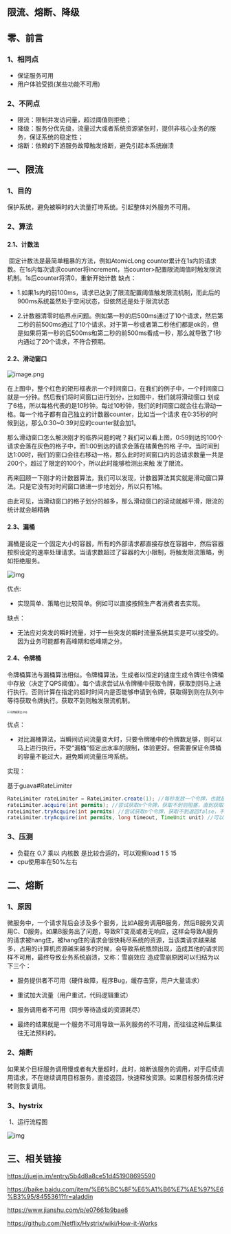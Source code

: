 ## 限流、熔断、降级

## 零、前言

### 1、相同点

- 保证服务可用
- 用户体验受损(某些功能不可用)

### 2、不同点

- 限流：限制并发访问量，超过阈值则拒绝；
- 降级：服务分优先级，流量过大或者系统资源紧张时，提供非核心业务的服务，保证系统的稳定性；
- 熔断：依赖的下游服务故障触发熔断，避免引起本系统崩溃

## 一、限流

### 1、目的

保护系统，避免被瞬时的大流量打垮系统。引起整体对外服务不可用。

### 2、算法

####     	2.1、计数法

​	固定计数法是最简单粗暴的方法，例如AtomicLong counter累计在1s内的请求数。在1s内每次请求counter将increment，当counter>配置限流阈值时触发限流机制。1s后counter将清0，重新开始计数
缺点：

- 1.如果1s内的前100ms，请求已达到了限流配置阈值触发限流机制，而此后的900ms系统虽然处于空闲状态，但依然还是处于限流状态

- 2.计数器清零时临界点问题。例如第一秒的后500ms通过了10个请求，然后第二秒的前500ms通过了10个请求。对于第一秒或者第二秒他们都是ok的，但是如果将第一秒的后500ms和第二秒的前500ms看成一秒，那么就导致了1秒内通过了20个请求，不符合预期。

#### 2.2、滑动窗口
![image.png](https://gitee.com/nieyunshu/picture/raw/master/img/20211030235950.png)

在上图中，整个红色的矩形框表示一个时间窗口，在我们的例子中，一个时间窗口就是一分钟。然后我们将时间窗口进行划分，比如图中，我们就将滑动窗口 划成了6格，所以每格代表的是10秒钟。每过10秒钟，我们的时间窗口就会往右滑动一格。每一个格子都有自己独立的计数器counter，比如当一个请求 在0:35秒的时候到达，那么0:30~0:39对应的counter就会加1。

那么滑动窗口怎么解决刚才的临界问题的呢？我们可以看上图，0:59到达的100个请求会落在灰色的格子中，而1:00到达的请求会落在橘黄色的格 子中。当时间到达1:00时，我们的窗口会往右移动一格，那么此时时间窗口内的总请求数量一共是200个，超过了限定的100个，所以此时能够检测出来触 发了限流。

再来回顾一下刚才的计数器算法，我们可以发现，计数器算法其实就是滑动窗口算法。只是它没有对时间窗口做进一步地划分，所以只有1格。

由此可见，当滑动窗口的格子划分的越多，那么滑动窗口的滚动就越平滑，限流的统计就会越精确

####     	2.3、漏桶

  漏桶是设定一个固定大小的容器，所有的外部请求都直接存放在容器中，然后容器按照设定的速率处理请求。当请求数超过了容器的大小限制，将触发限流策略，例如拒绝服务。

   ![img](https://gitee.com/nieyunshu/picture/raw/master/img/20211030235956.png)

优点:

- 实现简单、策略也比较简单。例如可以直接按照生产者消费者去实现。

缺点：

- 无法应对突发的瞬时流量，对于一些突发的瞬时流量系统其实是可以接受的。因为业务可能都有高峰期和低峰期之分。

####     	2.4、令牌桶

令牌桶算法与漏桶算法相似。令牌桶算法，生成者以恒定的速度生成令牌往令牌桶中存放（决定了QPS阈值）。每个请求尝试从令牌桶中获取令牌，获取到则马上进行执行。否则计算在指定的超时时间内是否能够申请到令牌，获取得到则在队列中等待获取令牌执行。获取不到则触发限流机制。

<img src="https://gitee.com/nieyunshu/picture/raw/master/img/20211031000002.png" alt="令牌桶算法.png" style="zoom: 40%;" />

优点： 

- 对比漏桶算法，当瞬间访问流量变大时，只要令牌桶中的令牌数足够，则可以马上进行执行，不受“漏桶”恒定出水率的限制，体验更好。但需要保证令牌桶的容量不能过大，避免瞬间流量压垮系统。

实现：

基于guava#RateLimiter

```java
RateLimiter rateLimiter = RateLimiter.create(1); //每秒发放一个令牌，也就是QPS=1
rateLimiter.acquire(int permits); //尝试获取n个令牌，获取不到则阻塞，直到获取到
rateLimiter.tryAcquire(int permits) //尝试获取n个令牌，获取不到返回false，不阻塞
rateLimiter.tryAcquire(int permits, long timeout, TimeUnit unit) //可以直接获取到n个令牌或者在timeout时间内可以获得到令牌，返回true。否则返回false。
```

### 3、压测

- 负载在 0.7 乘以 内核数 是比较合适的，可以观察load 1 5 15
- cpu使用率在50%左右

## 二、熔断

### 1、原因

微服务中，一个请求背后会涉及多个服务，比如A服务调用B服务，然后B服务又调用C、D服务。如果B服务出了问题，导致RT变高或者无响应，这样会导致A服务的请求被hang住，被hang住的请求会很快耗尽系统的资源，当该类请求越来越多，占用的计算机资源越来越多的时候，会导致系统瓶颈出现，造成其他的请求同样不可用，最终导致业务系统崩溃，又称：雪崩效应
 造成雪崩原因可以归结为以下三个：

- 服务提供者不可用（硬件故障，程序Bug，缓存击穿，用户大量请求）

- 重试加大流量（用户重试，代码逻辑重试）

- 服务调用者不可用（同步等待造成的资源耗尽）

- 最终的结果就是一个服务不可用导致一系列服务的不可用，而往往这种后果往往无法预料的。

### 2、熔断

如果某个目标服务调用慢或者有大量超时，此时，熔断该服务的调用，对于后续调用请求，不在继续调用目标服务，直接返回，快速释放资源。如果目标服务情况好转则恢复调用。


### 3、hystrix

​	1、运行流程图

![img](https://gitee.com/nieyunshu/picture/raw/master/img/20211031010149.png)

## 三、相关链接

<https://juejin.im/entry/5b4d8a8ce51d451908695590>

<https://baike.baidu.com/item/%E6%BC%8F%E6%A1%B6%E7%AE%97%E6%B3%95/8455361?fr=aladdin>

https://www.jianshu.com/p/e07661b9bae8

https://github.com/Netflix/Hystrix/wiki/How-it-Works


